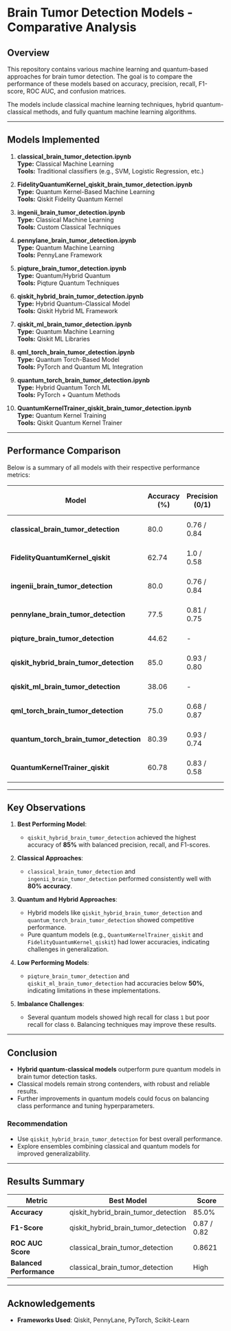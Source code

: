 # Brain Tumor Detection Models - Comparative Analysis

## Overview
This repository contains various machine learning and quantum-based approaches for brain tumor detection. The goal is to compare the performance of these models based on accuracy, precision, recall, F1-score, ROC AUC, and confusion matrices.

The models include classical machine learning techniques, hybrid quantum-classical methods, and fully quantum machine learning algorithms.

---

## Models Implemented

1. **classical_brain_tumor_detection.ipynb**  
   **Type:** Classical Machine Learning  
   **Tools:** Traditional classifiers (e.g., SVM, Logistic Regression, etc.)

2. **FidelityQuantumKernel_qiskit_brain_tumor_detection.ipynb**  
   **Type:** Quantum Kernel-Based Machine Learning  
   **Tools:** Qiskit Fidelity Quantum Kernel

3. **ingenii_brain_tumor_detection.ipynb**  
   **Type:** Classical Machine Learning  
   **Tools:** Custom Classical Techniques

4. **pennylane_brain_tumor_detection.ipynb**  
   **Type:** Quantum Machine Learning  
   **Tools:** PennyLane Framework

5. **piqture_brain_tumor_detection.ipynb**  
   **Type:** Quantum/Hybrid Quantum  
   **Tools:** Piqture Quantum Techniques

6. **qiskit_hybrid_brain_tumor_detection.ipynb**  
   **Type:** Hybrid Quantum-Classical Model  
   **Tools:** Qiskit Hybrid ML Framework

7. **qiskit_ml_brain_tumor_detection.ipynb**  
   **Type:** Quantum Machine Learning  
   **Tools:** Qiskit ML Libraries

8. **qml_torch_brain_tumor_detection.ipynb**  
   **Type:** Quantum Torch-Based Model  
   **Tools:** PyTorch and Quantum ML Integration

9. **quantum_torch_brain_tumor_detection.ipynb**  
   **Type:** Hybrid Quantum Torch ML  
   **Tools:** PyTorch + Quantum Methods

10. **QuantumKernelTrainer_qiskit_brain_tumor_detection.ipynb**  
    **Type:** Quantum Kernel Training  
    **Tools:** Qiskit Quantum Kernel Trainer

---

## Performance Comparison

Below is a summary of all models with their respective performance metrics:

| Model                                         | Accuracy (%) | Precision (0/1) | Recall (0/1) | F1-Score (0/1) | ROC AUC Score | Notes                         |
|---------------------------------------------|-------------|----------------|--------------|----------------|---------------|--------------------------------|
| **classical_brain_tumor_detection**          | 80.0        | 0.76 / 0.84    | 0.84 / 0.76  | 0.80 / 0.80    | 0.8621        | Balanced, strong performance  |
| **FidelityQuantumKernel_qiskit**             | 62.74       | 1.0 / 0.58     | 0.21 / 1.0   | 0.34 / 0.73    | 0.6944        | High recall imbalance         |
| **ingenii_brain_tumor_detection**            | 80.0        | 0.76 / 0.84    | 0.84 / 0.76  | 0.80 / 0.80    | 0.8020        | Similar to classical          |
| **pennylane_brain_tumor_detection**          | 77.5        | 0.81 / 0.75    | 0.68 / 0.86  | 0.74 / 0.80    | 0.7707        | Balanced performance          |
| **piqture_brain_tumor_detection**            | 44.62       | -              | -            | -              | -             | Low accuracy                  |
| **qiskit_hybrid_brain_tumor_detection**      | 85.0        | 0.93 / 0.80    | 0.73 / 0.95  | 0.82 / 0.87    | 0.8446        | Best performance overall      |
| **qiskit_ml_brain_tumor_detection**          | 38.06       | -              | -            | -              | -             | Low accuracy                  |
| **qml_torch_brain_tumor_detection**          | 75.0        | 0.68 / 0.87    | 0.89 / 0.62  | 0.77 / 0.72    | 0.7568        | Good for class 0              |
| **quantum_torch_brain_tumor_detection**      | 80.39       | 0.93 / 0.74    | 0.63 / 0.96  | 0.75 / 0.83    | N/A           | High precision for class 0    |
| **QuantumKernelTrainer_qiskit**              | 60.78       | 0.83 / 0.58    | 0.21 / 0.96  | 0.33 / 0.72    | 0.6635        | Imbalanced recall             |

---

## Key Observations

1. **Best Performing Model**:
   - `qiskit_hybrid_brain_tumor_detection` achieved the highest accuracy of **85%** with balanced precision, recall, and F1-scores.

2. **Classical Approaches**:
   - `classical_brain_tumor_detection` and `ingenii_brain_tumor_detection` performed consistently well with **80% accuracy**.

3. **Quantum and Hybrid Approaches**:
   - Hybrid models like `qiskit_hybrid_brain_tumor_detection` and `quantum_torch_brain_tumor_detection` showed competitive performance.
   - Pure quantum models (e.g., `QuantumKernelTrainer_qiskit` and `FidelityQuantumKernel_qiskit`) had lower accuracies, indicating challenges in generalization.

4. **Low Performing Models**:
   - `piqture_brain_tumor_detection` and `qiskit_ml_brain_tumor_detection` had accuracies below **50%**, indicating limitations in these implementations.

5. **Imbalance Challenges**:
   - Several quantum models showed high recall for class `1` but poor recall for class `0`. Balancing techniques may improve these results.

---

## Conclusion

- **Hybrid quantum-classical models** outperform pure quantum models in brain tumor detection tasks.
- Classical models remain strong contenders, with robust and reliable results.
- Further improvements in quantum models could focus on balancing class performance and tuning hyperparameters.

### Recommendation
- Use `qiskit_hybrid_brain_tumor_detection` for best overall performance.
- Explore ensembles combining classical and quantum models for improved generalizability.

---

## Results Summary

| Metric                    | Best Model                           | Score     |
|---------------------------|-------------------------------------|-----------|
| **Accuracy**              | qiskit_hybrid_brain_tumor_detection | 85.0%     |
| **F1-Score**              | qiskit_hybrid_brain_tumor_detection | 0.87 / 0.82 |
| **ROC AUC Score**         | classical_brain_tumor_detection     | 0.8621    |
| **Balanced Performance**  | classical_brain_tumor_detection     | High      |

---

## Acknowledgements
- **Frameworks Used**: Qiskit, PennyLane, PyTorch, Scikit-Learn
